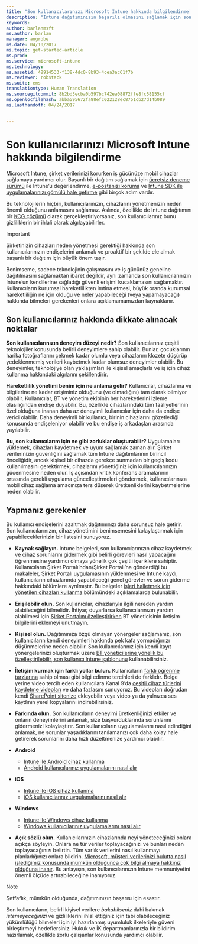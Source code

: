 ```yaml
---
title: "Son kullanıcılarınızı Microsoft Intune hakkında bilgilendirme| Microsoft Intune"
description: "Intune dağıtımınızın başarılı olmasını sağlamak için son kullanıcılarınızla bilgi paylaşın."
keywords: 
author: barlanmsft
ms.author: barlan
manager: angrobe
ms.date: 04/10/2017
ms.topic: get-started-article
ms.prod: 
ms.service: microsoft-intune
ms.technology: 
ms.assetid: 48914533-f138-4dc0-8b93-4cea3ac61f7b
ms.reviewer: robstack
ms.suite: ems
translationtype: Human Translation
ms.sourcegitcommit: 8b2bd3ecba0b597bc742ea08872ffe8fc58155cf
ms.openlocfilehash: abba595672fa88efc022128ec8751cb27d14b089
ms.lasthandoff: 04/24/2017


---
```


# <a name="how-to-educate-your-end-users-about-microsoft-intune"></a>Son kullanıcılarınızı Microsoft Intune hakkında bilgilendirme

Microsoft Intune, şirket verilerinizi korurken iş gücünüze mobil cihazlar sağlamaya yardımcı olur. Başarılı bir dağıtım sağlamak için [ücretsiz deneme sürümü](/Intune/Understand/mobile-device-management-trial-guide-microsoft-intune) ile Intune’u değerlendirme, [e-postanızı koruma](https://docs.microsoft.com/intune/understand-explore/common-ways-to-use-intune#protecting-your-on-premises-email-and-data-so-it-can-be-safely-accessed-by-mobile-devices) ve [Intune SDK ile uygulamalarınızı gömülü hale getirme](/intune/develop/intune-app-sdk) gibi birçok adım vardır.

Bu teknolojilerin hiçbiri, kullanıcılarınızın, cihazlarını yönetmenizin neden önemli olduğunu anlamasını sağlamaz. Aslında, özellikle de Intune dağıtımını bir [KCG çözümü](/enterprise-mobility-security/solutions/byod-design-considerations-guide) olarak gerçekleştiriyorsanız, son kullanıcılarınız bunu gizliliklerin bir ihlali olarak algılayabilirler.

> [!Important]
> Şirketinizin cihazları neden yönetmesi gerektiği hakkında son kullanıcılarınızın endişelerini anlamak ve proaktif bir şekilde ele almak başarılı bir dağıtım için büyük önem taşır.

Benimseme, sadece teknolojinin çalışmasını ve iş gücünüz geneline dağıtılmasını sağlamaktan ibaret değildir, aynı zamanda son kullanıcılarınızın Intune’un kendilerine sağladığı güvenli erişimi kucaklamasını sağlamaktır. Kullanıcıların kurumsal hareketlilikten imtina etmesi, büyük oranda kurumsal hareketliliğin ne için olduğu ve neler yapabileceği (veya yapamayacağı) hakkında bilmeleri gerekenleri onlara açıklamamamızdan kaynaklanır.

## <a name="things-to-consider-about-your-end-users"></a>Son kullanıcılarınız hakkında dikkate alınacak noktalar

__Son kullanıcılarınızın deneyim düzeyi nedir?__ Son kullanıcılarınız çeşitli teknolojiler konusunda belirli deneyimlere sahip olabilir. Bunlar, çocuklarının harika fotoğraflarını çekmek kadar olumlu veya cihazlarını klozete düşürüp yedeklenmemiş verileri kaybetmek kadar olumsuz deneyimler olabilir. Bu deneyimler, teknolojiye olan yaklaşımları ile kişisel amaçlarla ve iş için cihaz kullanma hakkındaki algılarını şekillendirir.

__Hareketlilik yönetimi benim için ne anlama gelir?__ Kullanıcılar, cihazlarına ve bilgilerine ne kadar erişiminiz olduğunu (ve olmadığını) tam olarak bilmiyor olabilir. Kullanıcılar, BT ve yönetim ekibinin her hareketlerini izleme olasılığından endişe duyabilir. Bu, özellikle cihazlarındaki tüm faaliyetlerinin özel olduğuna inanan daha az deneyimli kullanıcılar için daha da endişe verici olabilir. Daha deneyimli bir kullanıcı, birinin cihazlarını gözetlediği konusunda endişeleniyor olabilir ve bu endişe iş arkadaşları arasında yayılabilir.

__Bu, son kullanıcılarım için ne gibi zorluklar oluşturabilir?__ Uygulamaları yüklemek, cihazları kaydetmek ve uyum sağlamak zaman alır. Şirket verilerinizin güvenliğini sağlamak tüm Intune dağıtımlarının birincil önceliğidir, ancak kişisel bir cihazda gerekçe sunmadan bir geçiş kodu kullanılmasını gerektirmek, cihazlarını yönettiğiniz için kullanıcılarınızın gücenmesine neden olur. İş açısından kritik konferans aramalarının ortasında gerekli uygulama güncelleştirmeleri göndermek, kullanıcılarınıza mobil cihaz sağlama amacınıza ters düşerek üretkenliklerini kaybetmelerine neden olabilir.

## <a name="things-you-should-do"></a>Yapmanız gerekenler

Bu kullanıcı endişelerini azaltmak dağıtımınızı daha sorunsuz hale getirir. Son kullanıcılarınızın, cihaz yönetimini benimsemesini kolaylaştırmak için yapabileceklerinizin bir listesini sunuyoruz.

* __Kaynak sağlayın.__ Intune belgeleri, son kullanıcılarınızın cihaz kaydetmek ve cihaz sorunlarını gidermek gibi belirli görevleri nasıl yapacağını öğrenmesine yardımcı olmaya yönelik çok çeşitli içeriklere sahiptir. Kullanıcıların Şirket Portalı’ndan/Şirket Portalı’na gönderdiği bu makaleler, Şirket Portalı uygulamasının yüklenmesi ve Intune kaydı, kullanıcıların cihazlarında yapabileceği genel görevler ve sorun giderme hakkındaki bölümlere ayrılmıştır. Bu belgeler [işleri halletmek için yönetilen cihazları kullanma](/Intune/EndUser/use-managed-devices-to-get-work-done) bölümündeki açıklamalarda bulunabilir.

* __Erişilebilir olun.__ Son kullanıcılar, cihazlarıyla ilgili nereden yardım alabileceğini bilmelidir. İhtiyaç duyarlarsa kullanıcılarınızın yardım alabilmesi için [Şirket Portalını özelleştirirken](/Intune/get-started/start-with-a-paid-subscription-to-microsoft-intune-step-7) BT yöneticisinin iletişim bilgilerini eklemeyi unutmayın.

* __Kişisel olun.__ Dağıtımınıza özgü olmayan yönergeler sağlamanız, son kullanıcıların kendi deneyimleri hakkında pek kafa yormadığınızı düşünmelerine neden olabilir. Son kullanıcılarınız için kendi kayıt yönergelerinizi oluşturmak üzere [BT yöneticilerine yönelik bu özelleştirilebilir, son kullanıcı Intune şablonunu](https://gallery.technet.microsoft.com/office/Intune-End-User-Enrollment-3a0c9b0c) kullanabilirsiniz.

* __İletişim kurmak için farklı yollar bulun.__ Kullanıcıların [farklı öğrenme tarzlarına](https://www.umassd.edu/dss/resources/facultystaff/howtoteachandaccommodate/howtoaccommodatedifferentlearningstyles/) sahip olması gibi bilgi edinme tercihleri de farklıdır. Belge yerine video tercih eden kullanıcılara Kanal 9’da [çeşitli cihaz türlerini kaydetme videoları](https://channel9.msdn.com/Series/IntuneEnrollment) ve daha fazlasını sunuyoruz. Bu videoları doğrudan kendi [SharePoint sitenize](https://support.office.com/article/Embed-a-video-from-Office-365-Video-59e19984-c34e-4be8-889b-f6fa93910581) ekleyebilir veya video ya da yalnızca ses kaydının yerel kopyalarını indirebilirsiniz.

* __Farkında olun.__ Son kullanıcıların deneyimi üretkenliğinizi etkiler ve onların deneyimlerini anlamak, size başvurduklarında sorunlarını gidermenizi kolaylaştırır. Son kullanıcıların uygulamalarını nasıl edindiğini anlamak, ne sorunlar yaşadıklarını tanılamanızı çok daha kolay hale getirerek sorunlarını daha hızlı düzeltmenize yardımcı olabilir.

* **Android**
  * [Intune ile Android cihaz kullanma](https://docs.microsoft.com/Intune/EndUser/using-your-android-device-with-intune)
  * [Android kullanıcılarınız uygulamalarını nasıl alır](how-your-android-users-get-their-apps.md)

* **iOS**
  * [Intune ile iOS cihaz kullanma](https://docs.microsoft.com/intune-user-help/using-your-ios-or-macos-device-with-intune)
  * [iOS kullanıcılarınız uygulamalarını nasıl alır](how-your-ios-users-get-their-apps.md)

* **Windows**
  * [Intune ile Windows cihaz kullanma](https://docs.microsoft.com/Intune/EndUser/using-your-windows-device-with-intune)
  * [Windows kullanıcılarınız uygulamalarını nasıl alır](how-your-windows-users-get-their-apps.md)

* __Açık sözlü olun.__ Kullanıcılarınızın cihazlarında neyi yöneteceğinizi onlara açıkça söyleyin. Onlara ne tür veriler toplayacağınızı ve bunları neden toplayacağınızı belirtin. Tüm varlık verilerini nasıl kullanmayı planladığınızı onlara bildirin. [Microsoft, müşteri verilerinizi bulutta nasıl işlediğimiz konusunda mümkün olduğunca çok bilgi almaya hakkınız olduğuna inanır](https://www.microsoft.com/trustcenter/about/transparency). Bu anlayışın, son kullanıcılarınızın Intune memnuniyetini önemli ölçüde artırabileceğine inanıyoruz.

>[!Note]
> Şeffaflık, mümkün olduğunda, dağıtımınızın başarısı için esastır.

Son kullanıcıların, belirli kişisel verilere *bakabilseniz* dahi bakmak *istemeyeceğinizi* ve gizliliklerini ihlal ettiğiniz için tabi olabileceğiniz yükümlülüğü bilmeleri için iyi hazırlanmış uyumluluk ilkeleriyle güveni birleştirmeyi hedeflersiniz. Hukuk ve İK departmanlarınızla bir bildirim hazırlamak, özellikle zorlu çalışanlar konusunda yardımcı olabilir.

